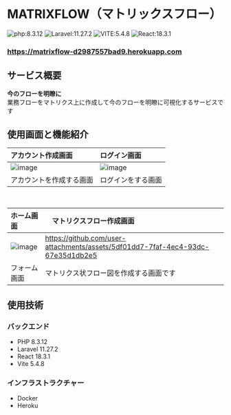 # MATRIXFLOW（マトリックスフロー）

![php:8.3.12](https://img.shields.io/badge/php-8.3.12-lightsteelblue.svg?longCache=true)
![Laravel:11.27.2](https://img.shields.io/badge/Laravel-11.27.2-lightsteelblue.svg?longCache=true)
![VITE:5.4.8](https://img.shields.io/badge/VITE-5.4.8-paleturquoise.svg?longCache=true)
![React:18.3.1](https://img.shields.io/badge/React-18.3.1-paleturquoise.svg?longCache=true)


### **https://matrixflow-d2987557bad9.herokuapp.com**

## サービス概要
**今のフローを明瞭に**
<br>
業務フローをマトリクス上に作成して今のフローを明瞭に可視化するサービスです

## 使用画面と機能紹介

| アカウント作成画面                                                         | ログイン画面                                                                                             |
| :------------------------------------------------------------------- | :----------------------------------------------------------------------------------------------------- |
| ![image](https://github.com/user-attachments/assets/fc6c3b4d-0c2c-4717-a0c7-0a2d8fe4be24)|![image](https://github.com/user-attachments/assets/9d396159-1727-45aa-a1fa-254dc35d08b1)|
| アカウントを作成する画面              | ログインをする画面 |

<br>

| ホーム画面                                                         |　マトリクスフロー作成画面                                                                                             |
| :------------------------------------------------------------------- | :----------------------------------------------------------------------------------------------------- |
| ![image](https://github.com/user-attachments/assets/175db65b-c10a-4eec-a773-4f37c25b3474)|https://github.com/user-attachments/assets/5df01dd7-7faf-4ec4-93dc-67e35d1db2e5|
|フォーム画面|マトリクス状フロー図を作成する画面です|

## 使用技術

### バックエンド

- PHP 8.3.12
- Laravel 11.27.2
- React 18.3.1
- Vite 5.4.8

### インフラストラクチャー

- Docker
- Heroku
